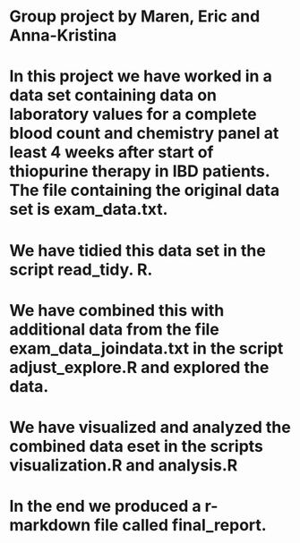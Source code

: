 # Group project by Maren, Eric and Anna-Kristina

# In this project we have worked in a data set containing data on laboratory values for a complete blood count and chemistry panel at least 4 weeks after start of thiopurine therapy in IBD patients. The file containing the original data set is exam_data.txt. 

# We have tidied this data set in the script read_tidy. R.

# We have combined this with additional data from the file exam_data_joindata.txt in the script adjust_explore.R and explored the data. 

# We have visualized and analyzed the combined data eset in the scripts visualization.R and analysis.R 

# In the end we produced a r-markdown file called final_report. 

